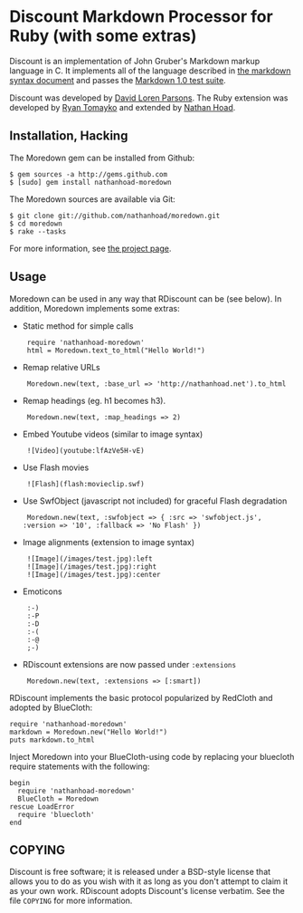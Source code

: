 Discount Markdown Processor for Ruby (with some extras)
=======================================================

Discount is an implementation of John Gruber's Markdown markup language in C. It
implements all of the language described in [the markdown syntax document][1] and
passes the [Markdown 1.0 test suite][2].

Discount was developed by [David Loren Parsons][3]. The Ruby extension was
developed by [Ryan Tomayko][4] and extended by [Nathan Hoad][5].

[1]: http://daringfireball.net/projects/markdown/syntax
[2]: http://daringfireball.net/projects/downloads/MarkdownTest_1.0.zip
[3]: http://www.pell.portland.or.us/~orc
[4]: http://tomayko.com/
[5]: http://nathanhoad.net/

Installation, Hacking
---------------------

The Moredown gem can be installed from Github:

    $ gem sources -a http://gems.github.com
    $ [sudo] gem install nathanhoad-moredown

The Moredown sources are available via Git:

    $ git clone git://github.com/nathanhoad/moredown.git
    $ cd moredown
    $ rake --tasks

For more information, see [the project page](http://github.com/nathanhoad/moredown).

Usage
-----

Moredown can be used in any way that RDiscount can be (see below). In addition, Moredown
implements some extras:

 * Static method for simple calls

        require 'nathanhoad-moredown'
        html = Moredown.text_to_html("Hello World!")

 * Remap relative URLs
 
        Moredown.new(text, :base_url => 'http://nathanhoad.net').to_html

 * Remap headings (eg. h1 becomes h3).
 
        Moredown.new(text, :map_headings => 2)

 * Embed Youtube videos (similar to image syntax)
 
        ![Video](youtube:lfAzVe5H-vE)
 
 * Use Flash movies
 
        ![Flash](flash:movieclip.swf)

 * Use SwfObject (javascript not included) for graceful Flash degradation
 
        Moredown.new(text, :swfobject => { :src => 'swfobject.js', :version => '10', :fallback => 'No Flash' })

 * Image alignments (extension to image syntax)
 
        ![Image](/images/test.jpg):left
        ![Image](/images/test.jpg):right
        ![Image](/images/test.jpg):center

 * Emoticons
 
        :-)
        :-P
        :-D
        :-(
        :-@
        ;-)

 * RDiscount extensions are now passed under `:extensions`
 
        Moredown.new(text, :extensions => [:smart])

RDiscount implements the basic protocol popularized by RedCloth and adopted
by BlueCloth:

    require 'nathanhoad-moredown'
    markdown = Moredown.new("Hello World!")
    puts markdown.to_html

Inject Moredown into your BlueCloth-using code by replacing your bluecloth
require statements with the following:

    begin
      require 'nathanhoad-moredown'
      BlueCloth = Moredown
    rescue LoadError
      require 'bluecloth'
    end
    

COPYING
-------

Discount is free software;  it is released under a BSD-style license
that allows you to do as you wish with it as long as you don't attempt
to claim it as your own work. RDiscount adopts Discount's license
verbatim. See the file `COPYING` for more information.
